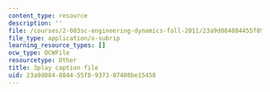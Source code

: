 ```yaml
---
content_type: resource
description: ''
file: /courses/2-003sc-engineering-dynamics-fall-2011/23a9d084884455f8937387408be15458_wzEqF_UQkks.vtt
file_type: application/x-subrip
learning_resource_types: []
ocw_type: OCWFile
resourcetype: Other
title: 3play caption file
uid: 23a9d084-8844-55f8-9373-87408be15458
---
```

